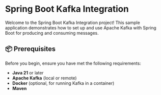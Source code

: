 # Spring Boot Kafka Integration

Welcome to the Spring Boot Kafka Integration project! This sample application demonstrates how to set up and use Apache Kafka with Spring Boot for producing and consuming messages.

## 📦 Prerequisites

Before you begin, ensure you have met the following requirements:

- **Java 21** or later
- **Apache Kafka** (local or remote)
- **Docker** (optional, for running Kafka in a container)
- **Maven**


